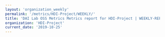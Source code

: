 ```yaml
---
layout: 'organization_weekly'
permalink: '/metrics/HDI-Project/WEEKLY/'
title: 'DAI Lab OSS Metrics Metrics report for HDI-Project | WEEKLY-REPORT-2019-10-25'
organization: 'HDI-Project'
current_date: '2019-10-25'
---
```

